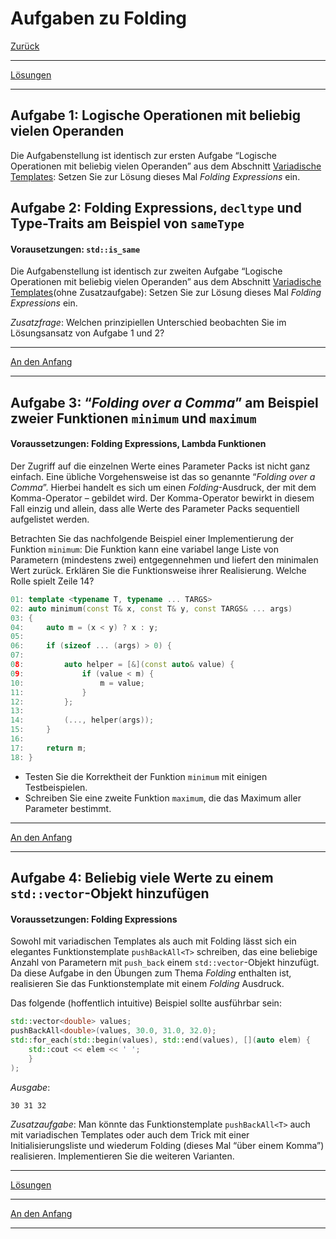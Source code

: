 # Aufgaben zu Folding

[Zurück](Exercises.md)

---

[Lösungen](Exercises_06_Folding.cpp)

---

## Aufgabe 1: Logische Operationen mit beliebig vielen Operanden

Die Aufgabenstellung ist identisch zur ersten Aufgabe
&ldquo;Logische Operationen mit beliebig vielen Operanden&rdquo;
aus dem Abschnitt [Variadische Templates](#Aufgaben-zu-variadischen-Templates):
Setzen Sie zur Lösung dieses Mal *Folding Expressions* ein.

## Aufgabe 2: Folding Expressions, `decltype` und Type-Traits am Beispiel von `sameType`

#### Vorausetzungen: `std::is_same`

Die Aufgabenstellung ist identisch zur zweiten Aufgabe
&ldquo;Logische Operationen mit beliebig vielen Operanden&rdquo;
aus dem Abschnitt [Variadische Templates](#Aufgaben-zu-variadischen-Templates)(ohne Zusatzaufgabe):
Setzen Sie zur Lösung dieses Mal *Folding Expressions* ein.

*Zusatzfrage*:
Welchen prinzipiellen Unterschied beobachten Sie im Lösungsansatz
von Aufgabe 1 und 2?

---

[An den Anfang](#aufgaben-zu-folding)

---

## Aufgabe 3: &ldquo;*Folding over a Comma*&rdquo; am Beispiel zweier Funktionen `minimum` und `maximum`

#### Voraussetzungen: Folding Expressions, Lambda Funktionen

Der Zugriff auf die einzelnen Werte eines Parameter Packs ist nicht ganz einfach.
Eine übliche Vorgehensweise ist das so genannte &ldquo;*Folding over a Comma*&rdquo;.
Hierbei handelt es sich um einen *Folding*-Ausdruck, der mit dem Komma-Operator &ndash; gebildet wird.
Der Komma-Operator bewirkt in diesem Fall einzig und allein, dass alle Werte des Parameter Packs sequentiell aufgelistet werden.

Betrachten Sie das nachfolgende Beispiel einer Implementierung der Funktion `minimum`:
Die Funktion kann eine variabel lange Liste von Parametern (mindestens zwei) entgegennehmen und liefert den minimalen Wert zurück.
Erklären Sie die Funktionsweise ihrer Realisierung. Welche Rolle spielt Zeile 14?

```cpp
01: template <typename T, typename ... TARGS>
02: auto minimum(const T& x, const T& y, const TARGS& ... args)
03: {
04:     auto m = (x < y) ? x : y;
05: 
06:     if (sizeof ... (args) > 0) {
07: 
08:         auto helper = [&](const auto& value) {
09:             if (value < m) {
10:                 m = value;
11:             }
12:         };
13: 
14:         (..., helper(args));
15:     }
16: 
17:     return m;
18: }
```

  * Testen Sie die Korrektheit der Funktion `minimum` mit einigen Testbeispielen.
  * Schreiben Sie eine zweite Funktion `maximum`, die das Maximum aller Parameter bestimmt.

---

[An den Anfang](#aufgaben-zu-folding)

---

## Aufgabe 4: Beliebig viele Werte zu einem `std::vector`-Objekt hinzufügen

#### Voraussetzungen: Folding Expressions

Sowohl mit variadischen Templates als auch mit Folding lässt sich ein elegantes Funktionstemplate
`pushBackAll<T>` schreiben, das eine beliebige Anzahl von Parametern mit `push_back`
einem `std::vector`-Objekt hinzufügt.
Da diese Aufgabe in den Übungen zum Thema *Folding* enthalten ist,
realisieren Sie das Funktionstemplate mit einem *Folding* Ausdruck.

Das folgende (hoffentlich intuitive) Beispiel sollte ausführbar sein:

```cpp
std::vector<double> values;
pushBackAll<double>(values, 30.0, 31.0, 32.0);
std::for_each(std::begin(values), std::end(values), [](auto elem) {
    std::cout << elem << ' ';
    }
);
```

*Ausgabe*:

```
30 31 32
```

*Zusatzaufgabe*:
Man könnte das Funktionstemplate `pushBackAll<T>` auch mit variadischen Templates 
oder auch dem Trick mit einer Initialisierungsliste
und wiederum Folding (dieses Mal &ldquo;über einem Komma&rdquo;) realisieren.
Implementieren Sie die weiteren Varianten.

---

[Lösungen](Exercises_06_Folding.cpp)

---

[An den Anfang](#aufgaben-zu-folding)

---

